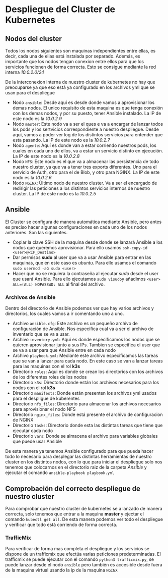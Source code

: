 # Despliegue del Cluster de Kubernetes

## Nodos del cluster
Todos los nodos siguientes son maquinas independientes entre ellas, es decir, cada una de ellas está instalada por separado. Además, es importante que los nodos tengan conexion entre ellos para que los servicios funcionen de forma correcta. 
Esto se consigue mediante la red interna  _10.0.2.0/24_

De la interconexion interna de nuestro cluster de kubernetes no hay que preocuparse ya que eso está ya configurado en los archivos yml que se usan para el despliegue

* Nodo ```ansible```: Desde aquí es desde donde vamos a aprovisionar los demas nodos. El unico requisito de esta maquina es que tenga conexión con los demas nodos, y por su puesto, tener Ansible instalado. La IP de este nodo es la _10.0.2.9_
* Nodo ```master```: Este nodo va a ser el ques e va a encargar de lanzar todos los pods y los sertvicios correspondiente a nuestro despliegue. Desde aqui, vamos a poder ver log de los distintos servicios para entender que esta pasando. La IP de este nodo es la _10.0.2.7_
* Nodo ```agente```: Aquí es donde van a estar corriendo nuestros pods, los cuales en cada uno de ellos, va a estar un servicio distinto en ejecución. La IP de este nodo es la _10.0.2.8_
* Nodo ```NFS```: Este nodo es el que va a almacenar las persistencia de todo nuestro cluster, ya que va a tener tres exports diferentes. Uno para el servicio de Auth, otro para el de Blob, y otro para NGINX. La IP de este nodo es la _10.0.2.6_
* Nodo ```NGINX```: Último nodo de nuestro cluster. Va a ser el encargado de redirigir las peticiones a los distintos servicios internos de nuestro cluster.  La IP de este nodo es la _10.0.2.5_

## Ansible
El Cluster se configura de manera automática mediante Ansible, pero antes es preciso hacer algunas configuraciones en cada uno de los nodos anteriores. Son las siguientes.
* Copiar la clave SSH de la maquina desde donde se lanzará Ansible a los nodos que queremos aprovisionar. Para ello usamos ```ssh-copy-id <user>@<IP_Destino>```
* Dar permisos __sudo__ al user que va a usar Ansible para entrar en las maquinas, que en este caso es _ubuntu_. Para ello usamos el comando ```sudo usermod -aG sudo <user>```
* Hacer que no se requiera la contraseña al ejecutar _sudo_ desde el user que usará Ansible. Para ello ejecutamos ```sudo visudo```y añadimos ```<user> ALL=(ALL) NOPASSWD: ALL``` al final del archivo.

### Archivos de Ansible
Dentro del directorio de Ansible podemos ver que hay varios archivos y directorios, los cuales vamos a ir comentando uno a uno.
* Archivo ```ansible.cfg```: Este archivo es un pequeño archivo de configuración de Ansible. Nos especifica cual va a ser el archivo de inventario que se va a usar.
* Archivo ```inventory.yml```: Aquí es donde especificamos los nodos que se quieren aprovisionar junto a sus IPs. Tambien se especifica el user que se va a usar para que Ansible entre en cada nodo
* Archivo ```playbook.yml```: Mediante este archivo especificamos las tareas que se van a lanzar para cada nodo. En este caso se van a lanzar tareas para las maquinas con el rol __k3s__
* Directorio ```roles```: Aqui es donde se crean los directorios con los archivos de los diferentes roles de los nodos
* Directorio ```k3s```: Directorio donde están los archivos necesarios para los nodos con el rol __k3s__
* Directorio ```manifests```: Donde están presenten los archivos yml usados para el despligue de kuberentes
* Directorio ```nfs_files```: Directorio para almacenar los archivos necesarios para aprovisionar el nodo NFS
* Directorio ```nginx_files```: Donde está presente el archivo de configuracion de NGINX
* Directorio ```tasks```: Directorio donde esta las distintas tareas que tiene que ejecutar cada nodo
* Directorio ```vars```: Donde se almacena el archivo para variables globales que puede usar Ansible

De esta manera ya tenemos Ansible configurado para que pueda hacer todo lo necesario para desplegar las distintas herramientas de nuestro cluster en los distintos nodos, con lo que para iniciar el despliegue solo nos tenemos que colocarnos en el
directorio raiz de la carpeta _Ansible_ y ejecutar el comando ```ansible-playbook playbook.yml```

## Comprobación del correcto despliegue de nuestro cluster
Para comprobar que nuestro cluster de kubernetes se a lanzado de manera correcta, solo tenemos que entrar a la maquina __master__ y ejectar el comando ```kubectl get all```. De esta manera podemos ver todo el despliegue y verificar que todo está
corriendo de forma correcta.

### TrafficMix
Para verificar de forma mas completa el despliegue y los servicios se dispone de un trafficmix que efectúa varias peticiones predeterminadas. El trafficmix se puede ejecutar con el comando ```python3 trafficmix.py```, se puede lanzar desde el nodo ```ansible``` pero también es accesible desde fuera de la maquina virtual usando la ip de la maquina ```NGINX```